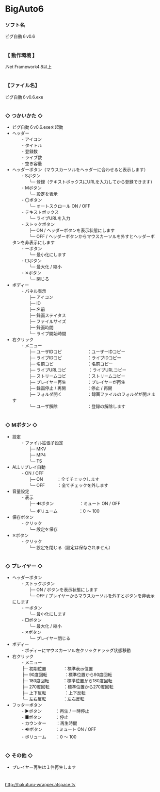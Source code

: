 # BigAuto6

### ソフト名
ビグ自動６v0.6

# 
### 【 動作環境 】
.Net Framework4.8以上

# 
### 【ファイル名】
ビグ自動６v0.6.exe

# 
### ◇ つかいかた ◇
- ビグ自動６v0.6.exeを起動
- ヘッダー  
　　・アイコン  
　　・タイトル  
　　・登録数  
　　・ライブ数  
　　・空き容量  
- ヘッダーボタン（マウスカーソルをヘッダーに合わせると表示します）  
　　・Sボタン  
　　　　└─ 登録（テキストボックスにURLを入力してから登録できます）  
　　・Mボタン  
　　　　└─ 設定を表示  
　　・〇ボタン  
　　　　└─ オートスクロール ON / OFF  
　　・テキストボックス  
　　　　└─ ライブURLを入力  
　　・ストックボタン  
　　　　├─ ON / ヘッダーボタンを表示状態にします  
　　　　└─ OFF / ヘッダーボタンからマウスカーソルを外すとヘッダーボタンを非表示にします  
　　・ーボタン  
　　　　└─ 最小化にします  
　　・□ボタン  
　　　　└─ 最大化 / 縮小  
　　・✕ボタン  
　　　　└─ 閉じる  
- ボディー  
　　・パネル表示  
　　　　├─ アイコン  
　　　　├─ ID  
　　　　├─ 名前  
　　　　├─ 録画ステイタス  
　　　　├─ ファイルサイズ  
　　　　├─ 録画時間  
　　　　└─ ライブ開始時間  
- 右クリック  
　　・メニュー  
　　　　├─ ユーザIDコピ　　　　　　：ユーザーIDコピー  
　　　　├─ ライブIDコピ　　　　　　：ライブIDコピー  
　　　　├─ 名前コピ　　　　　　　　：名前コピー  
　　　　├─ ライブURLコピ　　 　　　：ライブURLコピー  
　　　　├─ ストリームコピ　　　　　：ストリームコピー  
　　　　├─ プレイヤー再生　　　　　：プレイヤーが再生  
　　　　├─ 録画停止 / 再開　　　　　：停止 / 再開  
　　　　├─ フォルダ開く　　　　　　：録画ファイルのフォルダが開きます  
　　　　└─ ユーザ解除　　　　　　　：登録の解除します  

# 
### ◇ Mボタン ◇
- 設定   
　　・ファイル拡張子設定  
　　　　├─ MKV  
　　　　├─ MP4  
　　　　└─ TS  
- ALLリプレイ自動   
　　・ON / OFF  
　　　　├─ ON 　　　：全てチェックします  
　　　　└─ OFF　　　：全てチェックを外します  
- 音量設定   
　　・表示  
　　　　├─ 🔊ボタン　　　　　　：ミュート ON / OFF  
　　　　└─ ボリューム　　　　　：0 ～ 100  
- 保存ボタン  
　　・クリック  
　　　　└─ 設定を保存  
- ✕ボタン  
　　・クリック  
　　　　└─ 設定を閉じる（設定は保存されません）  

# 
### ◇ プレイヤー ◇
- ヘッダーボタン  
　　・ストックボタン  
　　　　├─ ON / ボタンを表示状態にします  
　　　　└─ OFF / プレイヤーからマウスカーソルを外すとボタンを非表示にします  
　　・ーボタン  
　　　　└─ 最小化にします  
　　・□ボタン  
　　　　└─ 最大化 / 縮小  
　　・✕ボタン  
　　　　└─ プレイヤー閉じる  
- ボディー  
　　・ボディーにマウスカーソル左クリックドラッグ状態移動  
- 右クリック  
　　・メニュー  
　　   ├─ 初期位置　　　　：標準表示位置  
　　   ├─ 90度回転　　　　：標準位置から90度回転  
　　   ├─ 180度回転　　　 ：標準位置から180度回転  
　　   ├─ 270度回転　　 　：標準位置から270度回転  
　　   ├─ 上下反転　　 　　：上下反転  
　　   └─ 左右反転　　　　：左右反転  
- フッターボタン  
　　・▶ボタン　 　　：再生 / 一時停止  
　　・■ボタン　　　 ：停止  
　　・カウンター　　 ：再生時間  
　　・🔊ボタン　　　：ミュート ON / OFF  
　　・ボリューム　　 ：0 ～ 100  

# 
### ◇ その他 ◇
- プレイヤー再生は１件再生します  

# 
http://hakuturu-wrapper.atspace.tv
